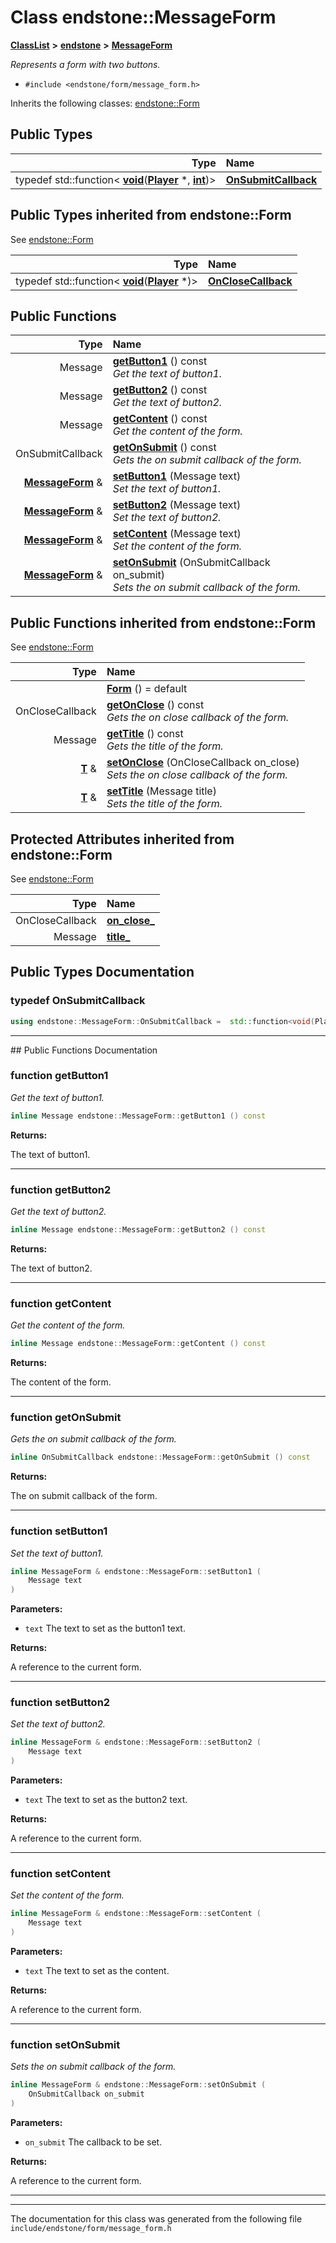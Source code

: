 

# Class endstone::MessageForm



[**ClassList**](annotated.md) **>** [**endstone**](namespaceendstone.md) **>** [**MessageForm**](classendstone_1_1MessageForm.md)



_Represents a form with two buttons._ 

* `#include <endstone/form/message_form.h>`



Inherits the following classes: [endstone::Form](classendstone_1_1Form.md)














## Public Types

| Type | Name |
| ---: | :--- |
| typedef std::function&lt; [**void**](classendstone_1_1Vector.md)([**Player**](classendstone_1_1Player.md) \*, [**int**](classendstone_1_1Vector.md))&gt; | [**OnSubmitCallback**](#typedef-onsubmitcallback)  <br> |


## Public Types inherited from endstone::Form

See [endstone::Form](classendstone_1_1Form.md)

| Type | Name |
| ---: | :--- |
| typedef std::function&lt; [**void**](classendstone_1_1Vector.md)([**Player**](classendstone_1_1Player.md) \*)&gt; | [**OnCloseCallback**](classendstone_1_1Form.md#typedef-onclosecallback)  <br> |






































## Public Functions

| Type | Name |
| ---: | :--- |
|  Message | [**getButton1**](#function-getbutton1) () const<br>_Get the text of button1._  |
|  Message | [**getButton2**](#function-getbutton2) () const<br>_Get the text of button2._  |
|  Message | [**getContent**](#function-getcontent) () const<br>_Get the content of the form._  |
|  OnSubmitCallback | [**getOnSubmit**](#function-getonsubmit) () const<br>_Gets the on submit callback of the form._  |
|  [**MessageForm**](classendstone_1_1MessageForm.md) & | [**setButton1**](#function-setbutton1) (Message text) <br>_Set the text of button1._  |
|  [**MessageForm**](classendstone_1_1MessageForm.md) & | [**setButton2**](#function-setbutton2) (Message text) <br>_Set the text of button2._  |
|  [**MessageForm**](classendstone_1_1MessageForm.md) & | [**setContent**](#function-setcontent) (Message text) <br>_Set the content of the form._  |
|  [**MessageForm**](classendstone_1_1MessageForm.md) & | [**setOnSubmit**](#function-setonsubmit) (OnSubmitCallback on\_submit) <br>_Sets the on submit callback of the form._  |


## Public Functions inherited from endstone::Form

See [endstone::Form](classendstone_1_1Form.md)

| Type | Name |
| ---: | :--- |
|   | [**Form**](classendstone_1_1Form.md#function-form) () = default<br> |
|  OnCloseCallback | [**getOnClose**](classendstone_1_1Form.md#function-getonclose) () const<br>_Gets the on close callback of the form._  |
|  Message | [**getTitle**](classendstone_1_1Form.md#function-gettitle) () const<br>_Gets the title of the form._  |
|  [**T**](classendstone_1_1Vector.md) & | [**setOnClose**](classendstone_1_1Form.md#function-setonclose) (OnCloseCallback on\_close) <br>_Sets the on close callback of the form._  |
|  [**T**](classendstone_1_1Vector.md) & | [**setTitle**](classendstone_1_1Form.md#function-settitle) (Message title) <br>_Sets the title of the form._  |
















## Protected Attributes inherited from endstone::Form

See [endstone::Form](classendstone_1_1Form.md)

| Type | Name |
| ---: | :--- |
|  OnCloseCallback | [**on\_close\_**](classendstone_1_1Form.md#variable-on_close_)  <br> |
|  Message | [**title\_**](classendstone_1_1Form.md#variable-title_)  <br> |






































## Public Types Documentation




### typedef OnSubmitCallback 

```C++
using endstone::MessageForm::OnSubmitCallback =  std::function<void(Player *, int)>;
```




<hr>
## Public Functions Documentation




### function getButton1 

_Get the text of button1._ 
```C++
inline Message endstone::MessageForm::getButton1 () const
```





**Returns:**

The text of button1. 





        

<hr>



### function getButton2 

_Get the text of button2._ 
```C++
inline Message endstone::MessageForm::getButton2 () const
```





**Returns:**

The text of button2. 





        

<hr>



### function getContent 

_Get the content of the form._ 
```C++
inline Message endstone::MessageForm::getContent () const
```





**Returns:**

The content of the form. 





        

<hr>



### function getOnSubmit 

_Gets the on submit callback of the form._ 
```C++
inline OnSubmitCallback endstone::MessageForm::getOnSubmit () const
```





**Returns:**

The on submit callback of the form. 





        

<hr>



### function setButton1 

_Set the text of button1._ 
```C++
inline MessageForm & endstone::MessageForm::setButton1 (
    Message text
) 
```





**Parameters:**


* `text` The text to set as the button1 text. 



**Returns:**

A reference to the current form. 





        

<hr>



### function setButton2 

_Set the text of button2._ 
```C++
inline MessageForm & endstone::MessageForm::setButton2 (
    Message text
) 
```





**Parameters:**


* `text` The text to set as the button2 text. 



**Returns:**

A reference to the current form. 





        

<hr>



### function setContent 

_Set the content of the form._ 
```C++
inline MessageForm & endstone::MessageForm::setContent (
    Message text
) 
```





**Parameters:**


* `text` The text to set as the content. 



**Returns:**

A reference to the current form. 





        

<hr>



### function setOnSubmit 

_Sets the on submit callback of the form._ 
```C++
inline MessageForm & endstone::MessageForm::setOnSubmit (
    OnSubmitCallback on_submit
) 
```





**Parameters:**


* `on_submit` The callback to be set. 



**Returns:**

A reference to the current form. 





        

<hr>

------------------------------
The documentation for this class was generated from the following file `include/endstone/form/message_form.h`

